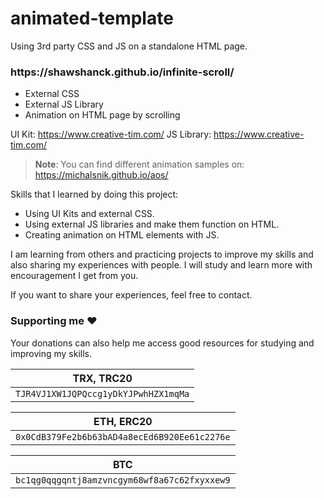 # animated-template
Using 3rd party CSS and JS on a standalone HTML page.

<h3>https://shawshanck.github.io/infinite-scroll/</h3>

* External CSS
* External JS Library
* Animation on HTML page by scrolling 

UI Kit: https://www.creative-tim.com/
JS Library: https://www.creative-tim.com/

> **Note**: You can find different animation samples on: https://michalsnik.github.io/aos/

Skills that I learned by doing this project:

* Using UI Kits and external CSS.
* Using external JS libraries and make them function on HTML.
* Creating animation on HTML elements with JS.


I am learning from others and practicing projects to improve my skills and also sharing my experiences with people. I will study and learn more with encouragement I get from you.

If you want to share your experiences, feel free to contact.

### Supporting me :hearts:
Your donations can also help me access good resources for studying and improving my skills.

<p align="left">
	
|                TRX, TRC20                |
| ---------------------------------------- |
| ```TJR4VJ1XW1JQPQccg1yDkYJPwhHZX1mqMa``` |

|                     ETH, ERC20                   |
| ------------------------------------------------ |
| ```0x0CdB379Fe2b6b63bAD4a8ecEd6B920Ee61c2276e``` |

|                        BTC                       |
| ------------------------------------------------ |
| ```bc1qg0qqgqntj8amzvncgym68wf8a67c62fxyxxew9``` |

</p>
